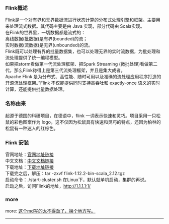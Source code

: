 ### Flink概述
Flink是一个对有界和无界数据流进行状态计算的分布式处理引擎和框架。主要用来处理流式数据。其代码主要是由 Java 实现，部分代码由 Scala实现。  
在Flink的世界里，一切数据都是流式的：  
离线数据(批数据)是有界(bounded)的流；  
实时数据(流数据)是无界(unbounded)的流。  
Flink既可以处理有界的批量数据集，也可以处理无界的实时流数据，为批处理和流处理提供了统一编程模型。  
如果把storm看做第一代流处理框架、把Spark Streaming (微批处理)看做第二代，那么Flink称得上是第三代流处理框架，并且是集大成者。  
Apache Flink 是为分布式、高性能、随时可用以及准确的流处理应用程序打造的开源流处理框架。”Flink 不仅能提供同时支持高吞吐和 exactly-once 语义的实时计算，还能提供批量数据处理。

### 名称由来
起源于德国的科研项目，在德语中，flink 一词表示快速和灵巧。项目采用一只松鼠的彩色图案作为 logo，这不仅因为松鼠具有快速和灵巧的特点，还因为柏林的松鼠有一种迷人的红棕色。

### Flink 安装
官网地址：[官网地址链接][1]  
中文文档：[中文文档链接][2]  
下载地址：[下载地址链接][0]  
下载完之后，解压：tar -zxvf flink-1.12.2-bin-scala_2.12.tgz  
启动命令：./start-cluster.sh 在Linux下，默认就单机启动，集群的再说。  
启动之后，访问Flink的地址，http://1.1.1.1:1/  


### more
more: [这个md写的太不得劲了，换个地方写。][3]



*******************
[0]: https://mirrors.bfsu.edu.cn/apache/flink/
[1]: https://flink.apache.org/
[2]: https://flink.apache.org/zh/flink-architecture.html
[3]: https://flink.apache.org/zh/flink-architecture.html


